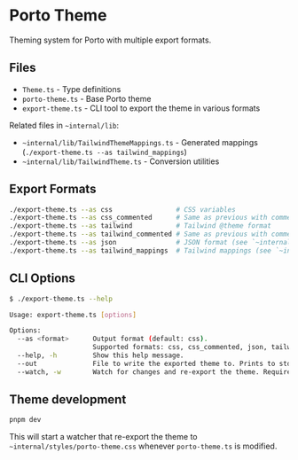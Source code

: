 # Porto Theme

Theming system for Porto with multiple export formats.

## Files

- `Theme.ts` - Type definitions
- `porto-theme.ts` - Base Porto theme
- `export-theme.ts` - CLI tool to export the theme in various formats

Related files in `~internal/lib`:

- `~internal/lib/TailwindThemeMappings.ts` - Generated mappings (`./export-theme.ts --as tailwind_mappings`)
- `~internal/lib/TailwindTheme.ts` - Conversion utilities

## Export Formats

```bash
./export-theme.ts --as css                # CSS variables
./export-theme.ts --as css_commented      # Same as previous with comments
./export-theme.ts --as tailwind           # Tailwind @theme format
./export-theme.ts --as tailwind_commented # Same as previous with comments
./export-theme.ts --as json               # JSON format (see `~internal/lib/TailwindTheme.ts` to convert it back to Tailwind)
./export-theme.ts --as tailwind_mappings  # Tailwind mappings (see `~internal/lib/TailwindThemeMappings.ts`)
```

## CLI Options

```bash
$ ./export-theme.ts --help

Usage: export-theme.ts [options]

Options:
  --as <format>      Output format (default: css).
                     Supported formats: css, css_commented, json, tailwind, tailwind_commented, tailwind_mappings.
  --help, -h         Show this help message.
  --out              File to write the exported theme to. Prints to stdout if not specified.
  --watch, -w        Watch for changes and re-export the theme. Requires an output file.
```

## Theme development

```bash
pnpm dev
```

This will start a watcher that re-export the theme to `~internal/styles/porto-theme.css` whenever `porto-theme.ts` is modified.
